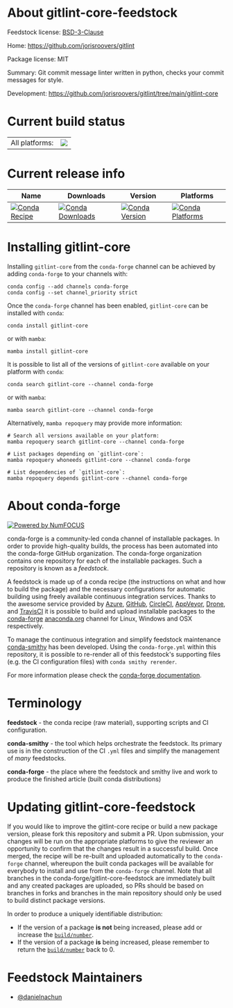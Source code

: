 About gitlint-core-feedstock
============================

Feedstock license: [BSD-3-Clause](https://github.com/conda-forge/gitlint-core-feedstock/blob/main/LICENSE.txt)

Home: https://github.com/jorisroovers/gitlint

Package license: MIT

Summary: Git commit message linter written in python, checks your commit messages for style.

Development: https://github.com/jorisroovers/gitlint/tree/main/gitlint-core

Current build status
====================


<table><tr><td>All platforms:</td>
    <td>
      <a href="https://dev.azure.com/conda-forge/feedstock-builds/_build/latest?definitionId=25133&branchName=main">
        <img src="https://dev.azure.com/conda-forge/feedstock-builds/_apis/build/status/gitlint-core-feedstock?branchName=main">
      </a>
    </td>
  </tr>
</table>

Current release info
====================

| Name | Downloads | Version | Platforms |
| --- | --- | --- | --- |
| [![Conda Recipe](https://img.shields.io/badge/recipe-gitlint--core-green.svg)](https://anaconda.org/conda-forge/gitlint-core) | [![Conda Downloads](https://img.shields.io/conda/dn/conda-forge/gitlint-core.svg)](https://anaconda.org/conda-forge/gitlint-core) | [![Conda Version](https://img.shields.io/conda/vn/conda-forge/gitlint-core.svg)](https://anaconda.org/conda-forge/gitlint-core) | [![Conda Platforms](https://img.shields.io/conda/pn/conda-forge/gitlint-core.svg)](https://anaconda.org/conda-forge/gitlint-core) |

Installing gitlint-core
=======================

Installing `gitlint-core` from the `conda-forge` channel can be achieved by adding `conda-forge` to your channels with:

```
conda config --add channels conda-forge
conda config --set channel_priority strict
```

Once the `conda-forge` channel has been enabled, `gitlint-core` can be installed with `conda`:

```
conda install gitlint-core
```

or with `mamba`:

```
mamba install gitlint-core
```

It is possible to list all of the versions of `gitlint-core` available on your platform with `conda`:

```
conda search gitlint-core --channel conda-forge
```

or with `mamba`:

```
mamba search gitlint-core --channel conda-forge
```

Alternatively, `mamba repoquery` may provide more information:

```
# Search all versions available on your platform:
mamba repoquery search gitlint-core --channel conda-forge

# List packages depending on `gitlint-core`:
mamba repoquery whoneeds gitlint-core --channel conda-forge

# List dependencies of `gitlint-core`:
mamba repoquery depends gitlint-core --channel conda-forge
```


About conda-forge
=================

[![Powered by
NumFOCUS](https://img.shields.io/badge/powered%20by-NumFOCUS-orange.svg?style=flat&colorA=E1523D&colorB=007D8A)](https://numfocus.org)

conda-forge is a community-led conda channel of installable packages.
In order to provide high-quality builds, the process has been automated into the
conda-forge GitHub organization. The conda-forge organization contains one repository
for each of the installable packages. Such a repository is known as a *feedstock*.

A feedstock is made up of a conda recipe (the instructions on what and how to build
the package) and the necessary configurations for automatic building using freely
available continuous integration services. Thanks to the awesome service provided by
[Azure](https://azure.microsoft.com/en-us/services/devops/), [GitHub](https://github.com/),
[CircleCI](https://circleci.com/), [AppVeyor](https://www.appveyor.com/),
[Drone](https://cloud.drone.io/welcome), and [TravisCI](https://travis-ci.com/)
it is possible to build and upload installable packages to the
[conda-forge](https://anaconda.org/conda-forge) [anaconda.org](https://anaconda.org/)
channel for Linux, Windows and OSX respectively.

To manage the continuous integration and simplify feedstock maintenance
[conda-smithy](https://github.com/conda-forge/conda-smithy) has been developed.
Using the ``conda-forge.yml`` within this repository, it is possible to re-render all of
this feedstock's supporting files (e.g. the CI configuration files) with ``conda smithy rerender``.

For more information please check the [conda-forge documentation](https://conda-forge.org/docs/).

Terminology
===========

**feedstock** - the conda recipe (raw material), supporting scripts and CI configuration.

**conda-smithy** - the tool which helps orchestrate the feedstock.
                   Its primary use is in the construction of the CI ``.yml`` files
                   and simplify the management of *many* feedstocks.

**conda-forge** - the place where the feedstock and smithy live and work to
                  produce the finished article (built conda distributions)


Updating gitlint-core-feedstock
===============================

If you would like to improve the gitlint-core recipe or build a new
package version, please fork this repository and submit a PR. Upon submission,
your changes will be run on the appropriate platforms to give the reviewer an
opportunity to confirm that the changes result in a successful build. Once
merged, the recipe will be re-built and uploaded automatically to the
`conda-forge` channel, whereupon the built conda packages will be available for
everybody to install and use from the `conda-forge` channel.
Note that all branches in the conda-forge/gitlint-core-feedstock are
immediately built and any created packages are uploaded, so PRs should be based
on branches in forks and branches in the main repository should only be used to
build distinct package versions.

In order to produce a uniquely identifiable distribution:
 * If the version of a package **is not** being increased, please add or increase
   the [``build/number``](https://docs.conda.io/projects/conda-build/en/latest/resources/define-metadata.html#build-number-and-string).
 * If the version of a package **is** being increased, please remember to return
   the [``build/number``](https://docs.conda.io/projects/conda-build/en/latest/resources/define-metadata.html#build-number-and-string)
   back to 0.

Feedstock Maintainers
=====================

* [@danielnachun](https://github.com/danielnachun/)

